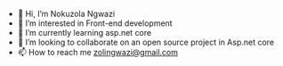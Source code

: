- 👋 Hi, I’m Nokuzola Ngwazi
- 👀 I’m interested in Front-end development 
- 🌱 I’m currently learning asp.net core 
- 💞️ I’m looking to collaborate on an open source project in Asp.net core 
- 📫 How to reach me zolingwazi@gmail.com

<!---
ZollyNgwazi/ZollyNgwazi is a ✨ special ✨ repository because its `README.md` (this file) appears on your GitHub profile.
You can click the Preview link to take a look at your changes.
--->
